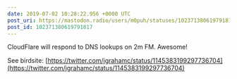 ```yaml
---
date: 2019-07-02 10:28:22.956 +0000 UTC
post_uri: https://mastodon.radio/users/m0puh/statuses/102371380619791817
post_id: 102371380619791817
---
```

CloudFlare will respond to DNS lookups on 2m FM. Awesome!

See birdsite: [https://twitter.com/jgrahamc/status/1145383199297736704](https://twitter.com/jgrahamc/status/1145383199297736704)


